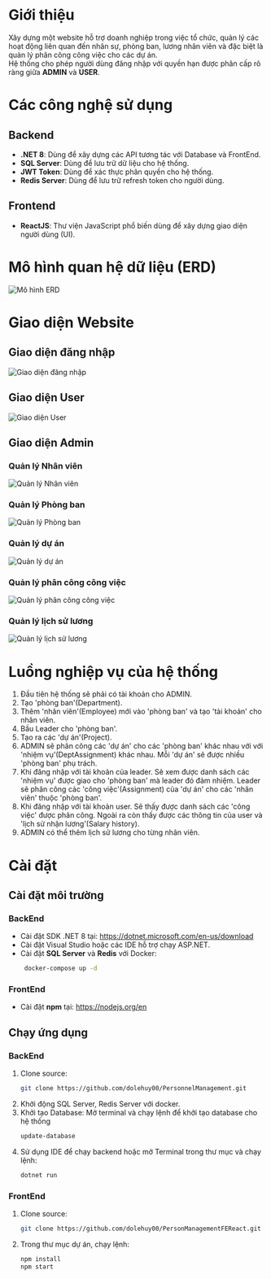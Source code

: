 # Giới thiệu  
Xây dựng một website hỗ trợ doanh nghiệp trong việc tổ chức, quản lý các hoạt động liên quan đến nhân sự, phòng ban, lương nhân viên và đặc biệt là quản lý phân công công việc cho các dự án.  
Hệ thống cho phép người dùng đăng nhập với quyền hạn được phân cấp rõ ràng giữa **ADMIN** và **USER**.  

# Các công nghệ sử dụng  
## Backend  
- **.NET 8**: Dùng để xây dựng các API tương tác với Database và FrontEnd.  
- **SQL Server**: Dùng để lưu trữ dữ liệu cho hệ thống.  
- **JWT Token**: Dùng để xác thực phân quyền cho hệ thống.  
- **Redis Server**: Dùng để lưu trữ refresh token cho người dùng.  

## Frontend  
- **ReactJS**: Thư viện JavaScript phổ biến dùng để xây dựng giao diện người dùng (UI).  

# Mô hình quan hệ dữ liệu (ERD)  
![Mô hình ERD](#)  

# Giao diện Website  
## Giao diện đăng nhập  
![Giao diện đăng nhập](#)  

## Giao diện User  
![Giao diện User](#)  

## Giao diện Admin  
### Quản lý Nhân viên  
![Quản lý Nhân viên](#)  

### Quản lý Phòng ban  
![Quản lý Phòng ban](#)  

### Quản lý dự án  
![Quản lý dự án](#)  

### Quản lý phân công công việc  
![Quản lý phân công công việc](#)  

### Quản lý lịch sử lương  
![Quản lý lịch sử lương](#)  

# Luồng nghiệp vụ của hệ thống
1. Đầu tiên hệ thống sẽ phải có tài khoản cho ADMIN.
2. Tạo 'phòng ban'(Department).
3. Thêm 'nhân viên'(Employee) mới vào 'phòng ban' và tạo 'tài khoản' cho nhân viên.
5. Bầu Leader cho 'phòng ban'.
6. Tạo ra các 'dự án'(Project).
7. ADMIN sẽ phân công các 'dự án' cho các 'phòng ban' khác nhau với với 'nhiệm vụ'(DeptAssignment) khác nhau. Mỗi 'dự án' sẽ được nhiều 'phòng ban' phụ trách.
8. Khi đăng nhập với tài khoản của leader. Sẽ xem được danh sách các 'nhiệm vụ' được giao cho 'phòng ban' mà leader đó đảm nhiệm. Leader sẽ phân công các 'công việc'(Assignment) của 'dự án' cho các 'nhân viên' thuộc 'phòng ban'.
9. Khi đăng nhập với tài khoản user. Sẽ thấy được danh sách các 'công việc' được phân công. Ngoài ra còn thấy được các thông tin của user và 'lịch sử nhận lương'(Salary history).
10. ADMIN có thể thêm lịch sử lương cho từng nhân viên.

# Cài đặt  
## Cài đặt môi trường  
### BackEnd  
- Cài đặt SDK .NET 8 tại: https://dotnet.microsoft.com/en-us/download 
- Cài đặt Visual Studio hoặc các IDE hỗ trợ chạy ASP.NET.
- Cài đặt **SQL Server** và **Redis** với Docker:
  ```bash
   docker-compose up -d
### FrontEnd  
- Cài đặt **npm** tại: https://nodejs.org/en

## Chạy ứng dụng  
### BackEnd  
1. Clone source:  
   ```bash
   git clone https://github.com/dolehuy00/PersonnelManagement.git
2. Khởi động SQL Server, Redis Server với docker.
3. Khởi tạo Database: Mở terminal và chạy lệnh để khởi tạo database cho hệ thống
   ```bash
   update-database
5. Sử dụng IDE để chạy backend hoặc mở Terminal trong thư mục và chạy lệnh:
   ```bash
   dotnet run
### FrontEnd
1. Clone source:  
   ```bash
   git clone https://github.com/dolehuy00/PersonManagementFEReact.git
2. Trong thư mục dự án, chạy lệnh:
   ```bash
   npm install
   npm start
